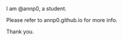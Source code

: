 I am @annp0, a student.

Please refer to annp0.github.io for more info.

Thank you.

<!---
annp0/annp0 is a ✨ special ✨ repository because its `README.md` (this file) appears on your GitHub profile.
You can click the Preview link to take a look at your changes.
--->
